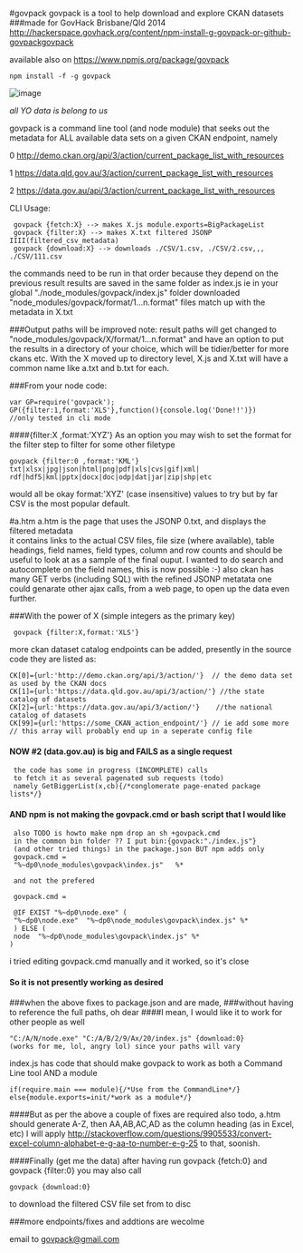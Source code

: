 #govpack
govpack is a tool to help download and explore CKAN datasets
###made for GovHack Brisbane/Qld 2014
http://hackerspace.govhack.org/content/npm-install-g-govpack-or-github-govpackgovpack

available also on
https://www.npmjs.org/package/govpack

    npm install -f -g govpack

![image](http://hackerspace.govhack.org/sites/default/files/field/image/Screenshot%20%2812%29.png)

*all YO data is belong to us*


govpack is a command line tool (and node module) that seeks out the metadata
for ALL available data sets on a given CKAN endpoint, namely

0 http://demo.ckan.org/api/3/action/current_package_list_with_resources

1 https://data.qld.gov.au/3/action/current_package_list_with_resources

2 https://data.gov.au/api/3/action/current_package_list_with_resources


CLI Usage:

     govpack {fetch:X} --> makes X.js module.exports=BigPackageList
     govpack {filter:X} --> makes X.txt filtered JSONP IIII(filtered_csv_metadata)
     govpack {download:X} --> downloads ./CSV/1.csv, ./CSV/2.csv,,, ./CSV/111.csv

the commands need to be run in that order because they depend on the previous result
results are saved in the same folder as index.js ie in your global "./node_modules/govpack/index.js" folder
downloaded "node_modules/govpack/format/1...n.format" files match up with the metadata in X.txt


###Output paths will be improved
note: result paths will get changed to "node_modules/govpack/X/format/1...n.format" and have an option to
put the results in a directory of your choice, which will be tidier/better for more ckans etc. With the
X moved up to directory level, X.js and X.txt will have a common name like a.txt and b.txt for each.

###From your node code: 

    var GP=require('govpack');
    GP({filter:1,format:'XLS'},function(){console.log('Done!!')})
    //only tested in cli mode  

####{filter:X ,format:'XYZ'}
As an option you may wish to set the format for the filter step 
to filter for some other filetype 

    govpack {filter:0 ,format:'KML'}
    txt|xlsx|jpg|json|html|png|pdf|xls|cvs|gif|xml|
    rdf|hdf5|kml|pptx|docx|doc|odp|dat|jar|zip|shp|etc

would all be okay format:'XYZ' (case insensitive) values to try 
but by far CSV is the most popular default.

#a.htm 
a.htm is the page that uses the JSONP 0.txt, and displays the filtered metadata  
it contains links to the actual CSV files, file size (where available), 
table headings, field names, field types, column and row counts
and should be useful to look at as a sample of the final ouput. I wanted to do
search and autocomplete on the field names, this is now possible :-) also ckan
has many GET verbs (including SQL) with the refined JSONP metatata one could 
genarate other ajax calls, from a web page, to open up the data even further.

###With the power of X (simple integers as the primary key)

     govpack {filter:X,format:'XLS'}

more ckan dataset catalog endpoints can be added, 
presently in the source code they are listed as:

    CK[0]={url:'http://demo.ckan.org/api/3/action/'}  // the demo data set as used by the CKAN docs
    CK[1]={url:'https://data.qld.gov.au/api/3/action/'} //the state catalog of datasets
    CK[2]={url:'https://data.gov.au/api/3/action/'}    //the national catalog of datasets 
    CK[99]={url:'https://some_CKAN_action_endpoint/'} // ie add some more
    // this array will probably end up in a seperate config file

#### NOW #2 (data.gov.au) is big and FAILS as a single request 

     the code has some in progress (INCOMPLETE) calls 
     to fetch it as several pagenated sub requests (todo)
     namely GetBiggerList(x,cb){/*conglomerate page-enated package lists*/}

#### AND npm is not making the govpack.cmd or bash script that I would like 

     also TODO is howto make npm drop an sh +govpack.cmd
     in the common bin folder ?? I put bin:{govpack:"./index.js"}
     (and other tried things) in the package.json BUT npm adds only
     govpack.cmd =
     "%~dp0\node_modules\govpack\index.js"   %*
     
     and not the prefered 
     
     govpack.cmd =
     
     @IF EXIST "%~dp0\node.exe" (
     "%~dp0\node.exe"  "%~dp0\node_modules\govpack\index.js" %*
     ) ELSE (
     node  "%~dp0\node_modules\govpack\index.js" %*
    )
    
i tried editing govpack.cmd manually and it worked, so it's close 
    
#### So it is not presently working as desired
###when the above fixes to package.json and  are made, 
###without having to reference the full paths, oh dear
####I mean, I would like it to work for other people as well

    "C:/A/N/node.exe" "C:/A/B/2/9/Ax/20/index.js" {download:0}
    (works for me, lol, angry lol) since your paths will vary

index.js has code that should make govpack to work as both a Command Line tool AND a module

    if(require.main === module){/*Use from the CommandLine*/}
    else{module.exports=init/*work as a module*/}

####But as per the above a couple of fixes are required
also todo, a.htm should generate A-Z, then AA,AB,AC,AD as the column heading (as in Excel, etc)
I will apply http://stackoverflow.com/questions/9905533/convert-excel-column-alphabet-e-g-aa-to-number-e-g-25
to that, soonish. 

####Finally (get me the data)
after having run govpack {fetch:0} and govpack {filter:0} you may also call

    govpack {download:0} 

to download the filtered CSV file set from to disc



###more endpoints/fixes and addtions are wecolme

email to
govpack@gmail.com


